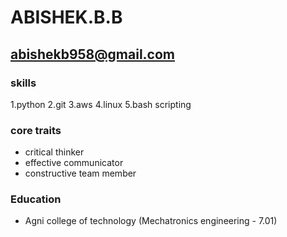 # ABISHEK.B.B
## abishekb958@gmail.com
### skills
1.python
2.git
3.aws
4.linux
5.bash scripting
### core traits
- critical thinker
- effective communicator
- constructive team member
### Education
- Agni college of technology (Mechatronics engineering - 7.01) 
